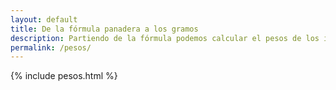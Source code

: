 ```yaml
---
layout: default
title: De la fórmula panadera a los gramos
description: Partiendo de la fórmula podemos calcular el pesos de los ingredientes para cualquier cantidad de masa requerida.
permalink: /pesos/
---
```




{% include pesos.html %}
